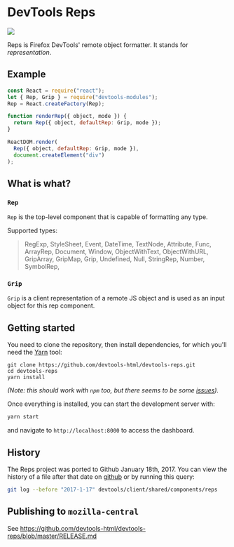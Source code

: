 # DevTools Reps

![](http://g.recordit.co/IxhfRP8pNf.gif)

Reps is Firefox DevTools' remote object formatter. It stands for *representation*.


## Example

```js
const React = require("react");
let { Rep, Grip } = require("devtools-modules");
Rep = React.createFactory(Rep);

function renderRep({ object, mode }) {
  return Rep({ object, defaultRep: Grip, mode });
}

ReactDOM.render(
  Rep({ object, defaultRep: Grip, mode }),
  document.createElement("div")
);
```

## What is what?

### `Rep`

`Rep` is the top-level component that is capable of formatting any type.

Supported types:
> RegExp, StyleSheet, Event, DateTime, TextNode, Attribute, Func, ArrayRep, Document, Window, ObjectWithText, ObjectWithURL, GripArray, GripMap, Grip, Undefined, Null, StringRep, Number, SymbolRep,


### `Grip`

`Grip` is a client representation of a remote JS object and is used as an input object for this rep component.


## Getting started

You need to clone the repository, then install dependencies, for which you'll need the [Yarn](https://yarnpkg.com/en/) tool:

```
git clone https://github.com/devtools-html/devtools-reps.git
cd devtools-reps
yarn install
```

*(Note: this should work with `npm` too, but there seems to be some [issues](https://github.com/devtools-html/devtools-reps/issues/75)).*

Once everything is installed, you can start the development server with:

```bash
yarn start
```

and navigate to ```http://localhost:8000``` to access the dashboard.


## History

The Reps project was ported to Github January 18th, 2017. You can view the history of a file after that date on [github][history] or by running this query:

```bash
git log --before "2017-1-17" devtools/client/shared/components/reps
```

[history]: https://github.com/mozilla/gecko-dev/commits/master/devtools/client/shared/components/reps


## Publishing to `mozilla-central`

See https://github.com/devtools-html/devtools-reps/blob/master/RELEASE.md
